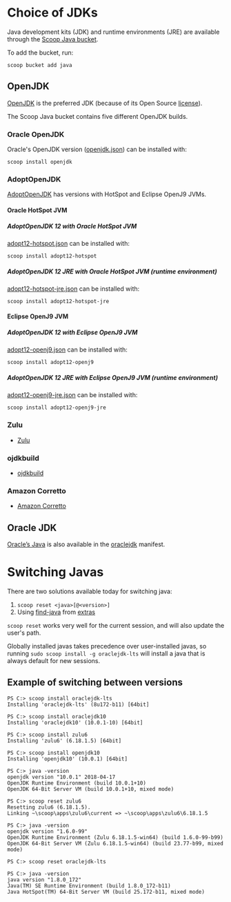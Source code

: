 # Choice of JDKs

Java development kits (JDK) and runtime environments (JRE) are available through the [Scoop Java bucket](https://github.com/scoopinstaller/java).

To add the bucket, run:
```
scoop bucket add java
```


## OpenJDK

[OpenJDK](http://openjdk.java.net) is the preferred JDK (because of its Open Source [license](http://openjdk.java.net/legal/gplv2+ce.html)).

The Scoop Java bucket contains five different OpenJDK builds.

### Oracle OpenJDK

Oracle's OpenJDK version ([openjdk.json](https://github.com/ScoopInstaller/Java/blob/master/bucket/openjdk.json)) can be installed with:

```
scoop install openjdk
```

### AdoptOpenJDK

[AdoptOpenJDK](https://adoptopenjdk.net) has versions with HotSpot and Eclipse OpenJ9 JVMs.

#### Oracle HotSpot JVM

##### AdoptOpenJDK 12 with Oracle HotSpot JVM

[adopt12-hotspot.json](https://github.com/ScoopInstaller/Java/blob/master/bucket/adopt12-hotspot.json) can be installed with:

```
scoop install adopt12-hotspot
```

##### AdoptOpenJDK 12 JRE with Oracle HotSpot JVM (runtime environment)

[adopt12-hotspot-jre.json](https://github.com/ScoopInstaller/Java/blob/master/bucket/adopt12-hotspot-jre.json) can be installed with:

```
scoop install adopt12-hotspot-jre
```

#### Eclipse OpenJ9 JVM

##### AdoptOpenJDK 12 with Eclipse OpenJ9 JVM

[adopt12-openj9.json](https://github.com/ScoopInstaller/Java/blob/master/bucket/adopt12-hotspot-jre.json) can be installed with:

```
scoop install adopt12-openj9
```

##### AdoptOpenJDK 12 JRE with Eclipse OpenJ9 JVM (runtime environment)

[adopt12-openj9-jre.json](https://github.com/ScoopInstaller/Java/blob/master/bucket/adopt12-hotspot-jre.json) can be installed with:

```
scoop install adopt12-openj9-jre
```


### Zulu

- [Zulu](https://www.azul.com/products/zulu-and-zulu-enterprise)


### ojdkbuild

- [ojdkbuild](https://github.com/ojdkbuild/ojdkbuild)


### Amazon Corretto

- [Amazon Corretto](https://aws.amazon.com/corretto)


## Oracle JDK

[Oracle’s Java](https://www.oracle.com/technetwork/java/index.html) is also available in the [oraclejdk](https://github.com/ScoopInstaller/Java/blob/master/bucket/oraclejdk.json) manifest.


# Switching Javas

There are two solutions available today for switching java:

1. `scoop reset <java>[@<version>]`
2. Using [find-java](https://github.com/lukesampson/scoop-extras/blob/master/bucket/find-java.json) from [extras](https://github.com/lukesampson/scoop-extras)

`scoop reset` works very well for the current session, and will also update the user's path.

Globally installed javas takes precedence over user-installed javas, so running `sudo scoop install -g oraclejdk-lts` will install a java that is always default for new sessions.


## Example of switching between versions

```
PS C:> scoop install oraclejdk-lts
Installing 'oraclejdk-lts' (8u172-b11) [64bit]

PS C:> scoop install oraclejdk10
Installing 'oraclejdk10' (10.0.1-10) [64bit]

PS C:> scoop install zulu6
Installing 'zulu6' (6.18.1.5) [64bit]

PS C:> scoop install openjdk10
Installing 'openjdk10' (10.0.1) [64bit]

PS C:> java -version
openjdk version "10.0.1" 2018-04-17
OpenJDK Runtime Environment (build 10.0.1+10)
OpenJDK 64-Bit Server VM (build 10.0.1+10, mixed mode)

PS C:> scoop reset zulu6
Resetting zulu6 (6.18.1.5).
Linking ~\scoop\apps\zulu6\current => ~\scoop\apps\zulu6\6.18.1.5

PS C:> java -version
openjdk version "1.6.0-99"
OpenJDK Runtime Environment (Zulu 6.18.1.5-win64) (build 1.6.0-99-b99)
OpenJDK 64-Bit Server VM (Zulu 6.18.1.5-win64) (build 23.77-b99, mixed mode)

PS C:> scoop reset oraclejdk-lts

PS C:> java -version
java version "1.8.0_172"
Java(TM) SE Runtime Environment (build 1.8.0_172-b11)
Java HotSpot(TM) 64-Bit Server VM (build 25.172-b11, mixed mode)
```
